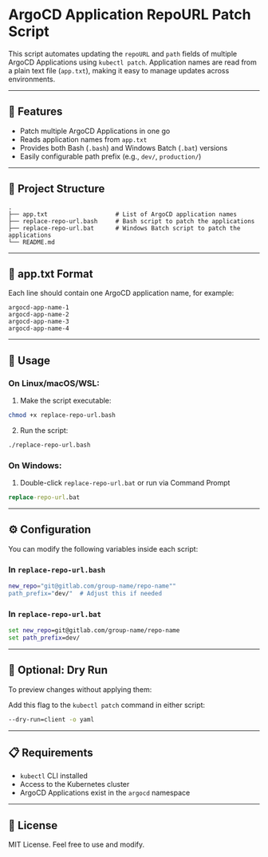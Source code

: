 # ArgoCD Application RepoURL Patch Script

This script automates updating the `repoURL` and `path` fields of multiple ArgoCD Applications using `kubectl patch`. Application names are read from a plain text file (`app.txt`), making it easy to manage updates across environments.

---

## 🔧 Features

* Patch multiple ArgoCD Applications in one go
* Reads application names from `app.txt`
* Provides both Bash (`.bash`) and Windows Batch (`.bat`) versions
* Easily configurable path prefix (e.g., `dev/`, `production/`)

---

## 📂 Project Structure

```
.
├── app.txt                   # List of ArgoCD application names
├── replace-repo-url.bash     # Bash script to patch the applications
├── replace-repo-url.bat      # Windows Batch script to patch the applications
└── README.md
```

---

## 📝 app.txt Format

Each line should contain one ArgoCD application name, for example:

```
argocd-app-name-1
argocd-app-name-2
argocd-app-name-3
argocd-app-name-4
```

---

## 🚀 Usage

### On Linux/macOS/WSL:

1. Make the script executable:

```bash
chmod +x replace-repo-url.bash
````

2. Run the script:

```bash
./replace-repo-url.bash
```

### On Windows:

1. Double-click `replace-repo-url.bat` or run via Command Prompt

```cmd
replace-repo-url.bat
```

---

## ⚙️ Configuration

You can modify the following variables inside each script:

### In `replace-repo-url.bash`

```bash
new_repo="git@gitlab.com/group-name/repo-name""
path_prefix="dev/"  # Adjust this if needed
```

### In `replace-repo-url.bat`

```bat
set new_repo=git@gitlab.com/group-name/repo-name
set path_prefix=dev/
```

---

## 🧪 Optional: Dry Run

To preview changes without applying them:

Add this flag to the `kubectl patch` command in either script:

```bash
--dry-run=client -o yaml
```

---

## 📋 Requirements

* `kubectl` CLI installed
* Access to the Kubernetes cluster
* ArgoCD Applications exist in the `argocd` namespace

---

## 📄 License

MIT License. Feel free to use and modify.
